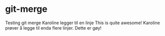 # git-merge
Testing git merge
Karoline legger til en linje
This is quite awesome!
Karoline prøver å legge til enda flere linjer. 
Dette er gøy!
